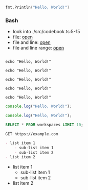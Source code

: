 ```go
fmt.Println("Hello, World!")
```

### Bash
- look into ./src/codebook.ts:5-15
- file: [open](./src/codebook.ts)
- file and line: [open](./src/codebook.ts:5)
- file and line range: [open](./src/codebook.ts:5-8)

```go

```

```shell
echo "Hello, World!"
```

```shell
echo "Hello, World!"
```

```shell
echo "Hello, World!"
```

```shell
echo "Hello, World!"
```

```shell
echo "Hello, World!"
```

```js
console.log("Hello, World!");
```

```ts
console.log("Hello, World!");
```

```sql
SELECT * FROM workspaces LIMIT 10;
```

```http
GET https://example.com
```

```markdown
- list item 1
    - sub-list item 1
    - sub-list item 2
- list item 2
```

- list item 1
    - sub-list item 1
    - sub-list item 2
- list item 2